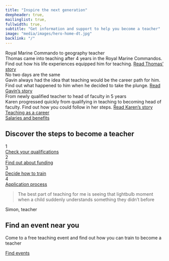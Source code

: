 ```yaml
---
title: "Inspire the next generation"
deepheader: true,
mailinglist: true,
fullwidth: true,
subtitle: "Get information and support to help you become a teacher"
image: "media/images/hero-home-dt.jpg"
backlink: "/"
---
```


<div class="featured-content__items container-1000">
    <div class="featured-content__item">
        <span class="featured-content__title">Royal Marine Commando to geography teacher</span>
        <div class="featured-content__image" style="background-image: url('assets/images/thomas-home.jpg')"></div>
        <div class="featured-content__content">
            <span>Thomas came into teaching after 4 years in the Royal Marine Commandos. Find out how his life experiences equipped him for teaching.</span>
            <a class="featured-content__link" href="/life-as-a-teacher/my-story-into-teaching/career-changers/royal-marine-commando-to-geography-teacher">Read Thomas’ story</a>
        </div>
    </div>
    <div class="featured-content__item">
        <span class="featured-content__title">No two days are the same</span>
        <div class="featured-content__image" style="background-image: url('assets/images/gavin-home.jpg')"></div>
        <div class="featured-content__content">
            <span>Gavin always had the idea that teaching would be the career path for him.  Find out what happened to him when he decided to take the plunge.</span>
            <a class="featured-content__link" href="/life-as-a-teacher/my-story-into-teaching/making-a-difference/no-two-days-are-the-same">Read Gavin’s story</a>
        </div>
    </div>
    <div class="featured-content__item">
        <span class="featured-content__title">From newly qualified teacher to head of faculty in 5 years</span>
        <div class="featured-content__image" style="background-image: url('assets/images/karen-f-home.jpg')"></div>
        <div class="featured-content__content">
            <span>Karen progressed quickly from qualifying in teaching to becoming head of faculty.  Find out how you could follow in her steps. </span>
            <a class="featured-content__link" href="/life-as-a-teacher/my-story-into-teaching/career-progression/newly-qualified-to-head-of-faculty">Read Karen’s story </a>
        </div>
    </div>
</div>

<div class="cta-links container-1000">
    <a class="cta-link" href="/life-as-a-teacher">
        <div class="cta-link__img" style="background-image: url(assets/images/piclink1.png)">
            <span class="cta-link__label">Teaching as a career</span>
        </div>
    </a>
    <a class="cta-link" href="/life-as-a-teacher">
        <div class="cta-link__img" style="background-image: url(assets/images/piclink2.png)">
            <span class="cta-link__label">Salaries and benefits</span>
        </div>
    </a>
</div>

<div class="steps container-1000">
    <div>
        <h2 class="strapline">Discover the steps to become a teacher</h2>
    </div>
    <div class="steps__wrapper">
        <div class="steps__step">
                <div class="steps__number"><span>1</span></div>
                <a href="/steps-to-become-a-teacher" class="steps__link">
                    <span>Check your</span>
                    <span>qualifications</span>
                </a>
            </div>
            <div class="steps__step">
                <div class="steps__number"><span>2</span></div>
                <a href="/steps-to-become-a-teacher#step-2" class="steps__link">
                    <span>Find out</span>
                    <span>about funding</span>
                </a>
            </div>
            <div class="steps__step">
                <div class="steps__number"><span>3</span></div>
                <a href="/steps-to-become-a-teacher#step-3" class="steps__link">
                    <span> Decide</span>
                    <span>how to train</span>
                </a>
            </div>
            <div class="steps__step">
                <div class="steps__number"><span>4</span></div>
                <a href="/steps-to-become-a-teacher#step-4" class="steps__link">
                    <span>Application</span>
                    <span>process</span>
                </a>
            </div>
    </div>
</div>

<div class="home-quote">
    <div class="container-1000">
        <div class="home-quote__text">
            <blockquote class="home-quote__quote">The best part of teaching for me is seeing that lightbulb moment when a child suddenly understands something they didn’t before</blockquote>
            <span class="home-quote__citation">Simon, teacher</span>
        </div>
    </div>
    <div class="home-quote__img" style="background-image: url('assets/images/simonsquote.png')"></div>
</div>

<div class="find-an-event container-1000">
    <div class="find-an-event__left">
        <div class="find-an-event__left__map" style="background-image: url('assets/images/map.png')">
            <div class="find-an-event__left__map__pin">
                <div class="icon-pin-large"></div>
            </div>
        </div>
    </div>
    <div class="find-an-event__right">
        <div class="find-an-event__right__header">
            <h2 class="strapline-image">Find an event near you</h2>
        </div>
        <p>Come to a free teaching event and find out how you can train to become a teacher</p>
        <p>
            <a href="/events" class="git-link">
                Find events <i class="fas fa-chevron-right"></i>
            </a>
        </p>
    </div>
</div>



